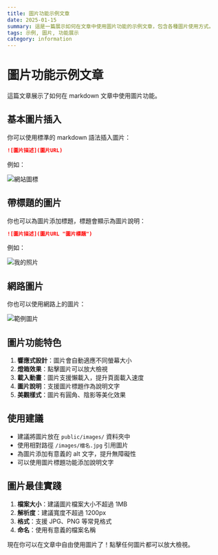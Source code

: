 ```yaml
---
title: 圖片功能示例文章
date: 2025-01-15
summary: 這是一篇展示如何在文章中使用圖片功能的示例文章，包含各種圖片使用方式。
tags: 示例, 圖片, 功能展示
category: information
---
```


# 圖片功能示例文章

這篇文章展示了如何在 markdown 文章中使用圖片功能。

## 基本圖片插入

你可以使用標準的 markdown 語法插入圖片：

```markdown
![圖片描述](圖片URL)
```

例如：

![網站圖標](/images/icon.jpg)

## 帶標題的圖片

你也可以為圖片添加標題，標題會顯示為圖片說明：

```markdown
![圖片描述](圖片URL "圖片標題")
```

例如：

![我的照片](/images/my.jpg "這是我的照片")

## 網路圖片

你也可以使用網路上的圖片：

![範例圖片](https://via.placeholder.com/600x300/4F46E5/FFFFFF?text=範例圖片 "這是一張範例圖片")

## 圖片功能特色

1. **響應式設計**：圖片會自動適應不同螢幕大小
2. **燈箱效果**：點擊圖片可以放大檢視
3. **載入動畫**：圖片支援懶載入，提升頁面載入速度
4. **圖片說明**：支援圖片標題作為說明文字
5. **美觀樣式**：圖片有圓角、陰影等美化效果

## 使用建議

- 建議將圖片放在 `public/images/` 資料夾中
- 使用相對路徑 `/images/檔名.jpg` 引用圖片
- 為圖片添加有意義的 alt 文字，提升無障礙性
- 可以使用圖片標題功能添加說明文字

## 圖片最佳實踐

1. **檔案大小**：建議圖片檔案大小不超過 1MB
2. **解析度**：建議寬度不超過 1200px
3. **格式**：支援 JPG、PNG 等常見格式
4. **命名**：使用有意義的檔案名稱

現在你可以在文章中自由使用圖片了！點擊任何圖片都可以放大檢視。